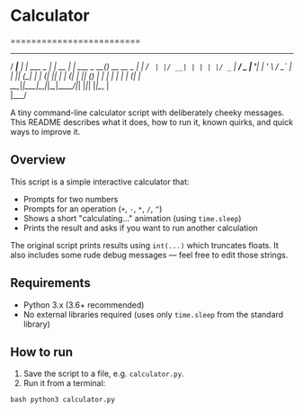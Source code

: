 # Calculator  
=========================  
  ____      _            _       _             _               
 / ___|__ _| | ___ _   _| | __ _| |_ ___  _ __(_)_ __   __ _ 
| |   / _` | |/ __| | | | |/ _` | __/ _ \| '__| | '_ \ / _` |  
| |__| (_| | | (__| |_| | | (_| | || (_) | |  | | | | | (_| |  
 \____\__,_|_|\___|\__,_|_|\__,_|\__\___/|_|  |_|_| |_|\__, |  
                                                       |___/   
  
A tiny command-line calculator script with deliberately cheeky messages.  
This README describes what it does, how to run it, known quirks, and quick ways to improve it.  
  
## Overview  
This script is a simple interactive calculator that:  
- Prompts for two numbers  
- Prompts for an operation (`+`, `-`, `*`, `/`, `^`)  
- Shows a short "calculating..." animation (using `time.sleep`)  
- Prints the result and asks if you want to run another calculation  

The original script prints results using `int(...)` which truncates floats. It also includes some rude debug messages — feel free to edit those strings.  
  
## Requirements  
- Python 3.x (3.6+ recommended)  
- No external libraries required (uses only `time.sleep` from the standard library)  

## How to run  
1. Save the script to a file, e.g. `calculator.py`.  
2. Run it from a terminal:  

``bash
python3 calculator.py``  
